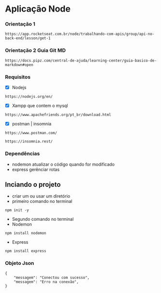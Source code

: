 # Aplicação Node
### Orientação 1
```
https://app.rocketseat.com.br/node/trabalhando-com-apis/group/api-no-back-end/lesson/get-1
```
### Orientação 2 Guia Git MD
```
https://docs.pipz.com/central-de-ajuda/learning-center/guia-basico-de-markdown#open
```
### Requisitos
* [x] Nodejs
```
https://nodejs.org/en/
```

* [x] Xampp que contem o mysql
```
https://www.apachefriends.org/pt_br/download.html
```
* [x] postman | insomnia
```
https://www.postman.com/
```
```
https://insomnia.rest/
```

### Dependências
* nodemon atualizar o código quando for modificado
* express gerênciar rotas

## Inciando o projeto
* criar um ou usar um diretório
* primeiro comando no terminal
```
npm init -y
```
* Segundo comando no terminal
* Nodemon
```
npm install nodemon
```

* Express
```
npm install express
```

### Objeto Json
~~~
{
    "messagem": "Conectou com sucesso",
    "messagem": "Erro na conexão",
}
~~~
